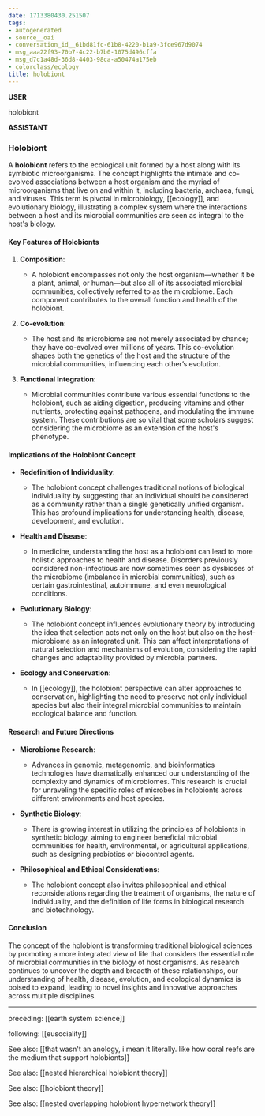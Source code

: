 ```yaml
---
date: 1713380430.251507
tags:
- autogenerated
- source__oai
- conversation_id__61bd81fc-61b8-4220-b1a9-3fce967d9074
- msg_aaa22f93-70b7-4c22-b7b0-1075d496cffa
- msg_d7c1a48d-36d8-4403-98ca-a50474a175eb
- colorclass/ecology
title: holobiont
---
```


**USER**

holobiont


**ASSISTANT**

### Holobiont

A **holobiont** refers to the ecological unit formed by a host along with its symbiotic microorganisms. The concept highlights the intimate and co-evolved associations between a host organism and the myriad of microorganisms that live on and within it, including bacteria, archaea, fungi, and viruses. This term is pivotal in microbiology, [[ecology]], and evolutionary biology, illustrating a complex system where the interactions between a host and its microbial communities are seen as integral to the host's biology.

#### Key Features of Holobionts

1. **Composition**:
   - A holobiont encompasses not only the host organism—whether it be a plant, animal, or human—but also all of its associated microbial communities, collectively referred to as the microbiome. Each component contributes to the overall function and health of the holobiont.

2. **Co-evolution**:
   - The host and its microbiome are not merely associated by chance; they have co-evolved over millions of years. This co-evolution shapes both the genetics of the host and the structure of the microbial communities, influencing each other’s evolution.

3. **Functional Integration**:
   - Microbial communities contribute various essential functions to the holobiont, such as aiding digestion, producing vitamins and other nutrients, protecting against pathogens, and modulating the immune system. These contributions are so vital that some scholars suggest considering the microbiome as an extension of the host's phenotype.

#### Implications of the Holobiont Concept

- **Redefinition of Individuality**:
  - The holobiont concept challenges traditional notions of biological individuality by suggesting that an individual should be considered as a community rather than a single genetically unified organism. This has profound implications for understanding health, disease, development, and evolution.

- **Health and Disease**:
  - In medicine, understanding the host as a holobiont can lead to more holistic approaches to health and disease. Disorders previously considered non-infectious are now sometimes seen as dysbioses of the microbiome (imbalance in microbial communities), such as certain gastrointestinal, autoimmune, and even neurological conditions.

- **Evolutionary Biology**:
  - The holobiont concept influences evolutionary theory by introducing the idea that selection acts not only on the host but also on the host-microbiome as an integrated unit. This can affect interpretations of natural selection and mechanisms of evolution, considering the rapid changes and adaptability provided by microbial partners.

- **Ecology and Conservation**:
  - In [[ecology]], the holobiont perspective can alter approaches to conservation, highlighting the need to preserve not only individual species but also their integral microbial communities to maintain ecological balance and function.

#### Research and Future Directions

- **Microbiome Research**:
  - Advances in genomic, metagenomic, and bioinformatics technologies have dramatically enhanced our understanding of the complexity and dynamics of microbiomes. This research is crucial for unraveling the specific roles of microbes in holobionts across different environments and host species.

- **Synthetic Biology**:
  - There is growing interest in utilizing the principles of holobionts in synthetic biology, aiming to engineer beneficial microbial communities for health, environmental, or agricultural applications, such as designing probiotics or biocontrol agents.

- **Philosophical and Ethical Considerations**:
  - The holobiont concept also invites philosophical and ethical reconsiderations regarding the treatment of organisms, the nature of individuality, and the definition of life forms in biological research and biotechnology.

#### Conclusion

The concept of the holobiont is transforming traditional biological sciences by promoting a more integrated view of life that considers the essential role of microbial communities in the biology of host organisms. As research continues to uncover the depth and breadth of these relationships, our understanding of health, disease, evolution, and ecological dynamics is poised to expand, leading to novel insights and innovative approaches across multiple disciplines.


---

preceding: [[earth system science]]  


following: [[eusociality]]

See also: [[that wasn't an anology, i mean it literally. like how coral reefs are the medium that support holobionts]]


See also: [[nested hierarchical holobiont theory]]


See also: [[holobiont theory]]


See also: [[nested overlapping holobiont hypernetwork theory]]
